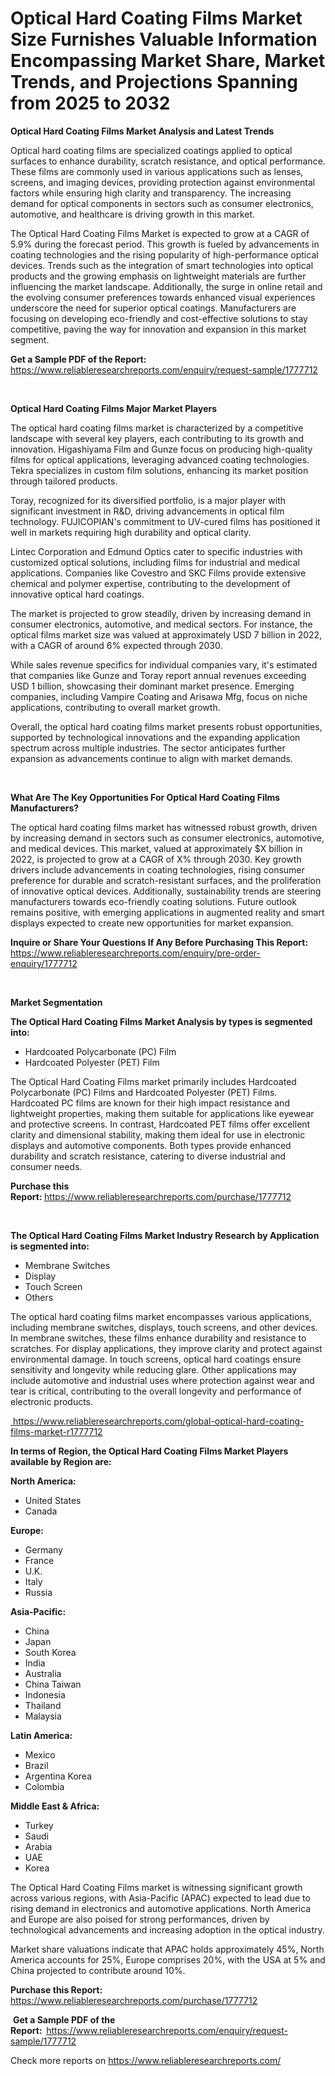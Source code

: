 <p><h1>Optical Hard Coating Films Market Size Furnishes Valuable Information Encompassing Market Share, Market Trends, and Projections Spanning from 2025 to 2032</h1></p><p><strong>Optical Hard Coating Films Market Analysis and Latest Trends</strong></p>
<p><p>Optical hard coating films are specialized coatings applied to optical surfaces to enhance durability, scratch resistance, and optical performance. These films are commonly used in various applications such as lenses, screens, and imaging devices, providing protection against environmental factors while ensuring high clarity and transparency. The increasing demand for optical components in sectors such as consumer electronics, automotive, and healthcare is driving growth in this market.</p><p>The Optical Hard Coating Films Market is expected to grow at a CAGR of 5.9% during the forecast period. This growth is fueled by advancements in coating technologies and the rising popularity of high-performance optical devices. Trends such as the integration of smart technologies into optical products and the growing emphasis on lightweight materials are further influencing the market landscape. Additionally, the surge in online retail and the evolving consumer preferences towards enhanced visual experiences underscore the need for superior optical coatings. Manufacturers are focusing on developing eco-friendly and cost-effective solutions to stay competitive, paving the way for innovation and expansion in this market segment.</p></p>
<p><strong>Get a Sample PDF of the Report:&nbsp;</strong> <a href="https://www.reliableresearchreports.com/enquiry/request-sample/1777712?utm_campaign=2743&utm_medium=2&utm_source=Github&utm_content=ia&utm_term=03042025&utm_id=optical-hard-coating-films">https://www.reliableresearchreports.com/enquiry/request-sample/1777712</a></p>
<p>&nbsp;</p>
<p><strong>Optical Hard Coating Films Major Market Players</strong></p>
<p><p>The optical hard coating films market is characterized by a competitive landscape with several key players, each contributing to its growth and innovation. Higashiyama Film and Gunze focus on producing high-quality films for optical applications, leveraging advanced coating technologies. Tekra specializes in custom film solutions, enhancing its market position through tailored products.</p><p>Toray, recognized for its diversified portfolio, is a major player with significant investment in R&D, driving advancements in optical film technology. FUJICOPIAN's commitment to UV-cured films has positioned it well in markets requiring high durability and optical clarity.</p><p>Lintec Corporation and Edmund Optics cater to specific industries with customized optical solutions, including films for industrial and medical applications. Companies like Covestro and SKC Films provide extensive chemical and polymer expertise, contributing to the development of innovative optical hard coatings.</p><p>The market is projected to grow steadily, driven by increasing demand in consumer electronics, automotive, and medical sectors. For instance, the optical films market size was valued at approximately USD 7 billion in 2022, with a CAGR of around 6% expected through 2030. </p><p>While sales revenue specifics for individual companies vary, it's estimated that companies like Gunze and Toray report annual revenues exceeding USD 1 billion, showcasing their dominant market presence. Emerging companies, including Vampire Coating and Arisawa Mfg, focus on niche applications, contributing to overall market growth.</p><p>Overall, the optical hard coating films market presents robust opportunities, supported by technological innovations and the expanding application spectrum across multiple industries. The sector anticipates further expansion as advancements continue to align with market demands.</p></p>
<p>&nbsp;</p>
<p><strong>What Are The Key Opportunities For Optical Hard Coating Films Manufacturers?</strong></p>
<p><p>The optical hard coating films market has witnessed robust growth, driven by increasing demand in sectors such as consumer electronics, automotive, and medical devices. This market, valued at approximately $X billion in 2022, is projected to grow at a CAGR of X% through 2030. Key growth drivers include advancements in coating technologies, rising consumer preference for durable and scratch-resistant surfaces, and the proliferation of innovative optical devices. Additionally, sustainability trends are steering manufacturers towards eco-friendly coating solutions. Future outlook remains positive, with emerging applications in augmented reality and smart displays expected to create new opportunities for market expansion.</p></p>
<p><strong>Inquire or Share Your Questions If Any Before Purchasing This Report:</strong> <a href="https://www.reliableresearchreports.com/enquiry/pre-order-enquiry/1777712?utm_campaign=2743&utm_medium=2&utm_source=Github&utm_content=ia&utm_term=03042025&utm_id=optical-hard-coating-films">https://www.reliableresearchreports.com/enquiry/pre-order-enquiry/1777712</a></p>
<p>&nbsp;</p>
<p><strong>Market Segmentation</strong></p>
<p><strong>The Optical Hard Coating Films Market Analysis by types is segmented into:</strong></p>
<p><ul><li>Hardcoated Polycarbonate (PC) Film</li><li>Hardcoated Polyester (PET) Film</li></ul></p>
<p><p>The Optical Hard Coating Films market primarily includes Hardcoated Polycarbonate (PC) Films and Hardcoated Polyester (PET) Films. Hardcoated PC films are known for their high impact resistance and lightweight properties, making them suitable for applications like eyewear and protective screens. In contrast, Hardcoated PET films offer excellent clarity and dimensional stability, making them ideal for use in electronic displays and automotive components. Both types provide enhanced durability and scratch resistance, catering to diverse industrial and consumer needs.</p></p>
<p><strong>Purchase this Report:&nbsp;</strong><a href="https://www.reliableresearchreports.com/purchase/1777712?utm_campaign=2743&utm_medium=2&utm_source=Github&utm_content=ia&utm_term=03042025&utm_id=optical-hard-coating-films">https://www.reliableresearchreports.com/purchase/1777712</a></p>
<p>&nbsp;</p>
<p><strong>The Optical Hard Coating Films Market Industry Research by Application is segmented into:</strong></p>
<p><ul><li>Membrane Switches</li><li>Display</li><li>Touch Screen</li><li>Others</li></ul></p>
<p><p>The optical hard coating films market encompasses various applications, including membrane switches, displays, touch screens, and other devices. In membrane switches, these films enhance durability and resistance to scratches. For display applications, they improve clarity and protect against environmental damage. In touch screens, optical hard coatings ensure sensitivity and longevity while reducing glare. Other applications may include automotive and industrial uses where protection against wear and tear is critical, contributing to the overall longevity and performance of electronic products.</p></p>
<p><a href="https://www.reliableresearchreports.com/global-optical-hard-coating-films-market-r1777712?utm_campaign=2743&utm_medium=2&utm_source=Github&utm_content=ia&utm_term=03042025&utm_id=optical-hard-coating-films">&nbsp;https://www.reliableresearchreports.com/global-optical-hard-coating-films-market-r1777712</a></p>
<p><strong>In terms of Region, the Optical Hard Coating Films Market Players available by Region are:</strong></p>
<p>
    <p> <strong> North America: </strong>
        <ul>
            <li>United States</li>
            <li>Canada</li>
        </ul>
        </p> 
    <p> <strong> Europe: </strong>
        <ul>
            <li>Germany</li>
            <li>France</li>
            <li>U.K.</li>
            <li>Italy</li>
            <li>Russia</li>
        </ul>
        </p> 
    <p> <strong> Asia-Pacific: </strong>
        <ul>
            <li>China</li>
            <li>Japan</li>
            <li>South Korea</li>
            <li>India</li>
            <li>Australia</li>
            <li>China Taiwan</li>
            <li>Indonesia</li>
            <li>Thailand</li>
            <li>Malaysia</li>
        </ul>
        </p> 
    <p> <strong> Latin America: </strong>
        <ul>
            <li>Mexico</li>
            <li>Brazil</li>
            <li>Argentina Korea</li>
            <li>Colombia</li>
        </ul>
        </p> 
    <p> <strong> Middle East & Africa: </strong>
        <ul>
            <li>Turkey</li>
            <li>Saudi</li>
            <li>Arabia</li>
            <li>UAE</li>
            <li>Korea</li>
        </ul>
    </p>
    </p>
<p><p>The Optical Hard Coating Films market is witnessing significant growth across various regions, with Asia-Pacific (APAC) expected to lead due to rising demand in electronics and automotive applications. North America and Europe are also poised for strong performances, driven by technological advancements and increasing adoption in the optical industry. </p><p>Market share valuations indicate that APAC holds approximately 45%, North America accounts for 25%, Europe comprises 20%, with the USA at 5% and China projected to contribute around 10%.</p></p>
<p><strong>Purchase this Report: </strong><a href="https://www.reliableresearchreports.com/purchase/1777712?utm_campaign=2743&utm_medium=2&utm_source=Github&utm_content=ia&utm_term=03042025&utm_id=optical-hard-coating-films">https://www.reliableresearchreports.com/purchase/1777712</a></p>
<p>&nbsp;<strong>Get a Sample PDF of the Report:&nbsp;&nbsp;</strong><a href="https://www.reliableresearchreports.com/enquiry/request-sample/1777712?utm_campaign=2743&utm_medium=2&utm_source=Github&utm_content=ia&utm_term=03042025&utm_id=optical-hard-coating-films">https://www.reliableresearchreports.com/enquiry/request-sample/1777712</a></p>
<p><strong></strong></p>
<p>Check more reports on <a href="https://www.reliableresearchreports.com/?utm_campaign=2743&utm_medium=2&utm_source=Github&utm_content=ia&utm_term=03042025&utm_id=optical-hard-coating-films">https://www.reliableresearchreports.com/</a></p>